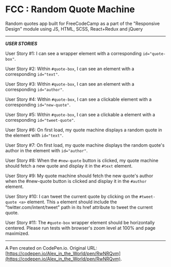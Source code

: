 # FCC : Random Quote Machine


Random quotes app built for FreeCodeCamp as a part of the "Responsive Design" module using JS, HTML, SCSS, React+Redux and jQuery
___
***USER STORIES***

User Story #1: I can see a wrapper element with a corresponding `id="quote-box"`.

User Story #2: Within `#quote-box`, I can see an element with a corresponding `id="text"`.

User Story #3: Within `#quote-box`, I can see an element with a corresponding `id="author"`.

User Story #4: Within `#quote-box`, I can see a clickable element with a corresponding `id="new-quote"`.

User Story #5: Within `#quote-box`, I can see a clickable a element with a corresponding `id="tweet-quote"`.

User Story #6: On first load, my quote machine displays a random quote in the element with `id="text"`.

User Story #7: On first load, my quote machine displays the random quote's author in the element with `id="author"`.

User Story #8: When the `#new-quote` button is clicked, my quote machine should fetch a new quote and display it in the `#text` element.

User Story #9: My quote machine should fetch the new quote's author when the #new-quote button is clicked and display it in the `#author` element.

User Story #10: I can tweet the current quote by clicking on the `#tweet-quote <a>` element. This `a` element should include the "twitter.com/intent/tweet" path in its href attribute to tweet the current quote.

User Story #11: The `#quote-box` wrapper element should be horizontally centered. Please run tests with browser's zoom level at 100% and page maximized.
___
A Pen created on CodePen.io. Original URL: [https://codepen.io/Alex_in_the_World/pen/RwNRQvm](https://codepen.io/Alex_in_the_World/pen/RwNRQvm).
